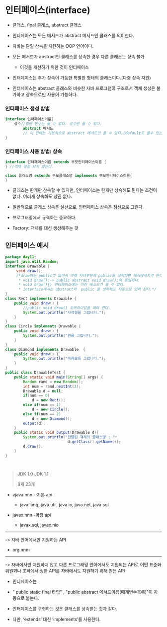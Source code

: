 # 인터페이스(interface)

- 클래스. final 클래스, abstract 클래스
- 인터페이스는 모든 메서드가 abstract 메서드인 클래스를 의미한다.
- 자바는 단일 상속을 지원하는 OOP 언어이다.
- 모든 메서드가 abstract인 클래스를 상속한 경우 다른 클래스는 상속 불가
  - 이것을 개선하기 위한 것이 인터페이스

- 인터페이스는 추가 상속이 가능한 특별한 형태의 클래스이다.(다중 상속 지원)
- 인터페이스는 abstract 클래스와 비슷한 자바 프로그램의 구조로서 객체 생성은 불가하고 상속으로만 사용이 가능하다.



### 인터페이스 생성 방법

```java
interface 인터페이스이름{
	상수//일반 변수는 올 수 없다. 상수만 올 수 있다.
        abstract 메서드 
        // 이 안에는 기본적으로 abstract 메서드만 올 수 있다.(default도 올수 있는 경우 있음)
}
```



### 인터페이스 사용 방법: 상속

```java
interface 인터페이스이름 extends 부모인터페이스이름 {
} //객체 생성 되지 않는다.
```

```java
class 클래스명 extends 부모클래스명 implements 부모인터페이스이름{
}
```

- 클래스는 한개만 상속할 수 있지만, 인터페이스는 한개만 상속해도 된다는 조건이 없다. 여러개 상속해도 상관 없다.
- 일반적으로 클래스 상속은 실선으로, 인터페이스 상속은 점선으로 그린다.
- 프로그래밍에서 규격화는 중요하다.



- Factory: 객체를 대신 생성해주는 것



## 인터페이스 예시

```java
package day11;
import java.util.Random;
interface Drawable {
	 void draw();
	 /*draw에는 public이 없어서 아래 자녀부분에 public을 생략하면 에러메세지가 뜬다.
	  * void draw();-> public abstract void draw();와 동일하다.
	  * void draw(){} 인터페이스에는 이런 메소드가 올 수 없다.
	  * interface에서는 abstract와  public 을 생략해도 자동으로 입력 된다.*/
}
class Rect implements Drawable {
	public void draw() {
		//public void draw() 오버라이딩을 해야 한다.
		System.out.println("사각형을 그립니다.");
	}
}
class Circle implements Drawable {
	public void draw() {
		System.out.println("원을 그립니다.");
	}
}
class Diamond implements Drawable  {
	public void draw() {
		System.out.println("마름모를 그립니다.");
	}
}
public class DrawableTest {
	public static void main(String[] args) {
		Random rand = new Random();
		int num = rand.nextInt(3);
		Drawable d = null;
		if(num == 0)
			d = new Rect();
		else if(num == 1)
			d = new Circle();		
		else if(num == 2)
			d = new Diamond();		
		output(d);
	}
	public static void output(Drawable d){
		System.out.println("전달된 객체의 클래스명 : "+
	                        d.getClass().getName());
		d.draw();
	}
}




```





> JDK 1.0  JDK 1.1
>
> 8개 		23개



- vjava.nnn - 기본 api
  - java.lang, java.util, java.io, java.net, java.sql

- javax.nnn -확장 api
  - javax.sql, javax.nio

---

-> 자바 언어에서만 지원하는 API

- org.nnn-

---

-> 자바에서만 지원하지 않고 다른 프로그래밍 언어에서도 지원되는 API로 어떤 표준화 위원회나 조직에서 정한 API를 자바에서도 지원하기 위해 만든 API



- 인터페이스는

- " public static final 타입" , "public abstract 메서드이름(매개변수목록)"이 자동으로 붙는다.



-  인터페이스를 구현하는 것은 클래스를 상속받는 것과 같다.

- 다만, ‘extends’ 대신 ‘implements’를 사용한다.

